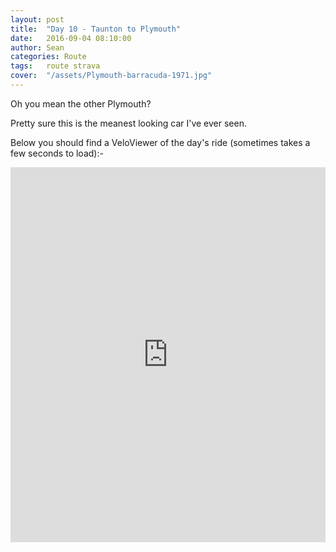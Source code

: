 ```yaml
---
layout: post
title:  "Day 10 - Taunton to Plymouth"
date:   2016-09-04 08:10:00
author: Sean
categories: Route
tags:	route strava
cover:  "/assets/Plymouth-barracuda-1971.jpg"
---
```


Oh you mean the other Plymouth?

Pretty sure this is the meanest looking car I've ever seen.

Below you should find a VeloViewer of the day's ride (sometimes takes a
few seconds to load):-

<iframe style="width:100%;height:600px;" src="https://veloviewer.com/routes/7097889/embed2" frameborder="0" scrolling="no"></iframe>

